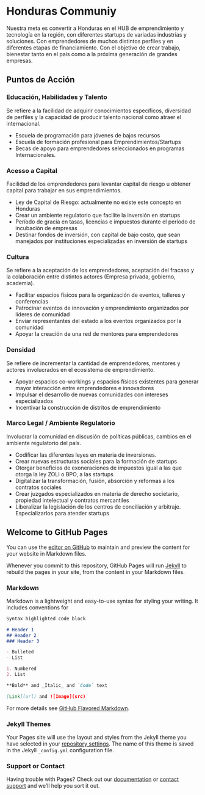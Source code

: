 # Honduras Communiy

Nuestra meta es convertir a Honduras en el HUB de emprendimiento y tecnología en la región, con diferentes startups de variadas industrias y soluciones. Con emprendedores de muchos distintos perfiles y en diferentes etapas de financiamiento. Con el objetivo de crear trabajo, bienestar tanto en el país como a la próxima generación de grandes empresas.

## Puntos de Acción

### Educación, Habilidades y Talento

Se refiere a la facilidad de adquirir conocimientos específicos, diversidad de perfiles y la capacidad de producir talento nacional como atraer el internacional.

- Escuela de programación para jóvenes de bajos recursos 
- Escuela de formación profesional para Emprendimientos/Startups
- Becas de apoyo para emprendedores seleccionados en programas Internacionales.

### Acesso a Capital

Facilidad de los emprendedores para levantar capital de riesgo u obtener capital para trabajar en sus emprendimientos.

- Ley de Capital de Riesgo: actualmente no existe este concepto en Honduras
- Crear un ambiente regulatorio que facilite la inversión en startups
- Período de gracia en tasas, licencias e impuestos durante el período de incubación de empresas
- Destinar fondos de inversión, con capital de bajo costo, que sean manejados por instituciones especializadas en inversión de startups

### Cultura

Se refiere a la aceptación de los emprendedores, aceptación del fracaso y la colaboración entre distintos actores (Empresa privada, gobierno, academia).

- Facilitar espacios físicos para la organización de eventos, talleres y conferencias
- Patrocinar  eventos de innovación y emprendimiento organizados por líderes de comunidad
- Enviar representantes del estado a los eventos organizados por la comunidad
- Apoyar la creación de una red de mentores para emprendedores

### Densidad

Se refiere de incrementar la cantidad de emprendedores, mentores y actores involucrados en el ecosistema de emprendimiento. 

- Apoyar espacios co-workings y espacios físicos existentes para generar mayor interacción entre emprendedores e innovadores
- Impulsar el desarrollo de nuevas comunidades con intereses especializados
- Incentivar la construcción de distritos de emprendimiento 

### Marco Legal / Ambiente Regulatorio

Involucrar la comunidad en discusión de políticas públicas, cambios en el ambiente regulatorio del país.

- Codificar las diferentes leyes en materia de inversiones. 
- Crear nuevas estructuras sociales para la formación de startups  
- Otorgar beneficios de exoneraciones de impuestos igual a las que otorga la ley ZOLI o BPO, a las startups
- Digitalizar la transformación, fusión, absorción y reformas a los contratos sociales
- Crear juzgados especializados en materia de derecho societario, propiedad intelectual y contratos mercantiles
- Liberalizar la legislación de los centros de conciliación y arbitraje. Especializarlos para atender startups

## Welcome to GitHub Pages

You can use the [editor on GitHub](https://github.com/crisgarner/Honduras-Community/edit/master/README.md) to maintain and preview the content for your website in Markdown files.

Whenever you commit to this repository, GitHub Pages will run [Jekyll](https://jekyllrb.com/) to rebuild the pages in your site, from the content in your Markdown files.

### Markdown

Markdown is a lightweight and easy-to-use syntax for styling your writing. It includes conventions for

```markdown
Syntax highlighted code block

# Header 1
## Header 2
### Header 3

- Bulleted
- List

1. Numbered
2. List

**Bold** and _Italic_ and `Code` text

[Link](url) and ![Image](src)
```

For more details see [GitHub Flavored Markdown](https://guides.github.com/features/mastering-markdown/).

### Jekyll Themes

Your Pages site will use the layout and styles from the Jekyll theme you have selected in your [repository settings](https://github.com/crisgarner/Honduras-Community/settings). The name of this theme is saved in the Jekyll `_config.yml` configuration file.

### Support or Contact

Having trouble with Pages? Check out our [documentation](https://help.github.com/categories/github-pages-basics/) or [contact support](https://github.com/contact) and we’ll help you sort it out.
